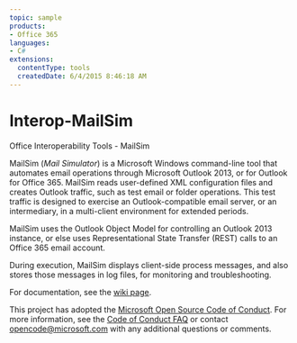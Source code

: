 ```yaml
---
topic: sample
products:
- Office 365
languages:
- C#
extensions:
  contentType: tools
  createdDate: 6/4/2015 8:46:18 AM
---
```

# Interop-MailSim
Office Interoperability Tools - MailSim

MailSim (*Mail Simulator*) is a Microsoft Windows command-line tool that automates email operations through Microsoft Outlook 2013, or for Outlook for Office 365. MailSim reads user-defined XML configuration files and creates Outlook traffic, such as test email or folder operations. This test traffic is designed to exercise an Outlook-compatible email server, or an intermediary, in a multi-client environment for extended periods. 

MailSim uses the Outlook Object Model for controlling an Outlook 2013 instance, or else uses Representational State Transfer (REST) calls to an Office 365 email account.

During execution, MailSim displays client-side process messages, and also stores those messages in log files, for monitoring and troubleshooting.

For documentation, see the [wiki page](https://github.com/OfficeDev/Interop-MailSim/wiki).


This project has adopted the [Microsoft Open Source Code of Conduct](https://opensource.microsoft.com/codeofconduct/). For more information, see the [Code of Conduct FAQ](https://opensource.microsoft.com/codeofconduct/faq/) or contact [opencode@microsoft.com](mailto:opencode@microsoft.com) with any additional questions or comments.
